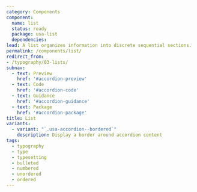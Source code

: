 ```yaml
---
category: Components
component:
  name: list
  status: ready
  package: usa-list
  dependencies:
lead: A list organizes information into discrete sequential sections.
permalink: /components/list/
redirect_from:
- /typography/03-lists/
subnav:
  - text: Preview
    href: '#accordion-preview'
  - text: Code
    href: '#accordion-code'
  - text: Guidance
    href: '#accordion-guidance'
  - text: Package
    href: '#accordion-package'
title: List
variants:
  - variant: "`.usa-accordion--bordered`"
    description: Display a border around accordion content
tags:
  - typography
  - type
  - typesetting
  - bulleted
  - numbered
  - unordered
  - ordered
---
```


